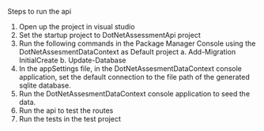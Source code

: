 ﻿Steps to run the api

1. Open up the project in visual studio
2. Set the startup project to DotNetAssessmentApi project
3. Run the following commands in the Package Manager Console using the DotNetAssesmentDataContext as Default project
	a. Add-Migration InitialCreate
	b. Update-Database
4. In the appSettings file, in the DotNetAssesmentDataContext console application, set the default connection to the file path of the generated sqlite database.
5. Run the DotNetAssesmentDataContext console application to seed the data. 
6. Run the api to test the routes
7. Run the tests in the test project